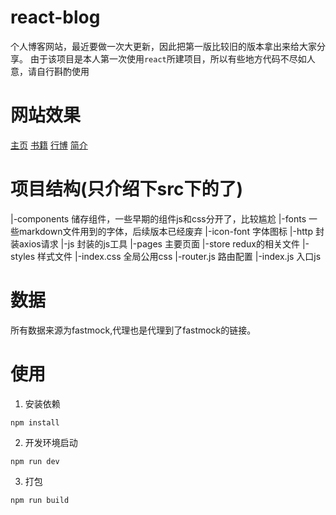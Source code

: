 # react-blog
个人博客网站，最近要做一次大更新，因此把第一版比较旧的版本拿出来给大家分享。
由于该项目是本人第一次使用`react`所建项目，所以有些地方代码不尽如人意，请自行斟酌使用

# 网站效果
[主页](./效果图/1.png)
[书籍](./效果图/2.png)
[行博](./效果图/3.png)
[简介](./效果图/4.png)


# 项目结构(只介绍下src下的了)
|-components 储存组件，一些早期的组件js和css分开了，比较尴尬
  |-fonts 一些markdown文件用到的字体，后续版本已经废弃
  |-icon-font 字体图标
  |-http 封装axios请求
  |-js 封装的js工具
  |-pages 主要页面
  |-store redux的相关文件
  |-styles 样式文件
  |-index.css 全局公用css
  |-router.js 路由配置
  |-index.js 入口js

# 数据
所有数据来源为fastmock,代理也是代理到了fastmock的链接。


# 使用
1. 安装依赖
  ```
  npm install
  ```
2. 开发环境启动
  ```
  npm run dev
  ```
3. 打包
  ```
  npm run build
  ```